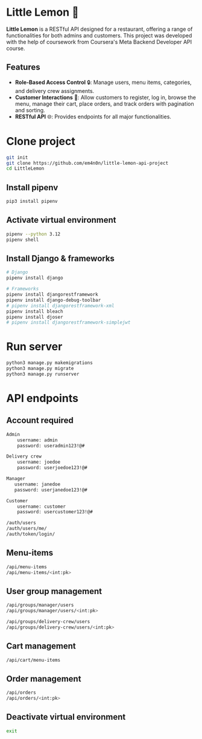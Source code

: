 # Little Lemon 🍋

**Little Lemon** is a RESTful API designed for a restaurant, offering a range of functionalities for both admins and customers. This project was developed with the help of coursework from Coursera's Meta Backend Developer API course.

## Features

- **Role-Based Access Control** 🔒: Manage users, menu items, categories, and delivery crew assignments.
- **Customer Interactions** 👥: Allow customers to register, log in, browse the menu, manage their cart, place orders, and track orders with pagination and sorting.
- **RESTful API** 🌐: Provides endpoints for all major functionalities.

# Clone project
```bash
git init
git clone https://github.com/em4n0n/little-lemon-api-project
cd LittleLemon
```

## Install pipenv
```bash
pip3 install pipenv
```

## Activate virtual environment
```bash
pipenv --python 3.12
pipenv shell
```

## Install Django & frameworks
```bash
# Django
pipenv install django

# Frameworks
pipenv install djangorestframework
pipenv install django-debug-toolbar
# pipenv install djangorestframework-xml
pipenv install bleach
pipenv install djoser
# pipenv install djangorestframework-simplejwt
```

# Run server
```bash
python3 manage.py makemigrations
python3 manage.py migrate
python3 manage.py runserver
```

# API endpoints
## Account required
```bash
Admin
    username: admin
    password: useradmin123!@#

Delivery crew
    username: joedoe
    password: userjoedoe123!@#

Manager
   username: janedoe
   password: userjanedoe123!@#

Customer
    username: customer
    password: usercustomer123!@#
```

```bash
/auth/users
/auth/users/me/
/auth/token/login/
```

## Menu-items
```bash
/api/menu-items
/api/menu-items/<int:pk>
```

## User group management
```bash
/api/groups/manager/users
/api/groups/manager/users/<int:pk>
```

```bash
/api/groups/delivery-crew/users
/api/groups/delivery-crew/users/<int:pk>
```

## Cart management
```bash
/api/cart/menu-items
```

## Order management
```bash
/api/orders
/api/orders/<int:pk>
```

## Deactivate virtual environment
```bash
exit
```
